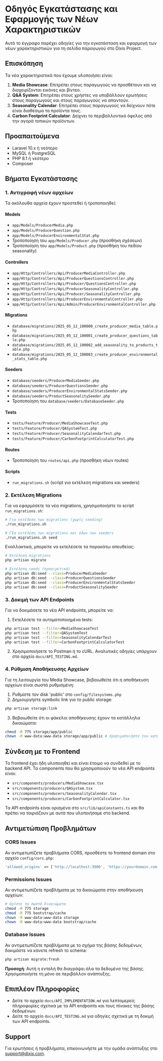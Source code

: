 # Οδηγός Εγκατάστασης και Εφαρμογής των Νέων Χαρακτηριστικών

Αυτό το έγγραφο παρέχει οδηγίες για την εγκατάσταση και εφαρμογή των νέων χαρακτηριστικών για τη σελίδα παραγωγού στο Dixis Project.

## Επισκόπηση

Τα νέα χαρακτηριστικά που έχουμε υλοποιήσει είναι:

1. **Media Showcase**: Επιτρέπει στους παραγωγούς να προσθέτουν και να διαχειρίζονται εικόνες και βίντεο.
2. **Q&A System**: Επιτρέπει στους χρήστες να υποβάλλουν ερωτήσεις στους παραγωγούς και στους παραγωγούς να απαντούν.
3. **Seasonality Calendar**: Επιτρέπει στους παραγωγούς να δείχνουν πότε είναι διαθέσιμα τα προϊόντα τους.
4. **Carbon Footprint Calculator**: Δείχνει το περιβαλλοντικό όφελος από την αγορά τοπικών προϊόντων.

## Προαπαιτούμενα

- Laravel 10.x ή νεότερο
- MySQL ή PostgreSQL
- PHP 8.1 ή νεότερο
- Composer

## Βήματα Εγκατάστασης

### 1. Αντιγραφή νέων αρχείων

Τα ακόλουθα αρχεία έχουν προστεθεί ή τροποποιηθεί:

#### Models
- `app/Models/ProducerMedia.php`
- `app/Models/ProducerQuestion.php`
- `app/Models/ProducerEnvironmentalStat.php`
- Τροποποίηση του `app/Models/Producer.php` (προσθήκη σχέσεων)
- Τροποποίηση του `app/Models/Product.php` (προσθήκη του πεδίου seasonality)

#### Controllers
- `app/Http/Controllers/Api/ProducerMediaController.php`
- `app/Http/Controllers/Api/ProducerQuestionsController.php`
- `app/Http/Controllers/Api/Producer/QuestionsController.php`
- `app/Http/Controllers/Api/ProducerSeasonalityController.php`
- `app/Http/Controllers/Api/Producer/SeasonalityController.php`
- `app/Http/Controllers/Api/ProducerEnvironmentalController.php`
- `app/Http/Controllers/Api/Admin/ProducerEnvironmentalController.php`

#### Migrations
- `database/migrations/2025_05_12_100000_create_producer_media_table.php`
- `database/migrations/2025_05_12_100001_create_producer_questions_table.php`
- `database/migrations/2025_05_12_100002_add_seasonality_to_products_table.php`
- `database/migrations/2025_05_12_100003_create_producer_environmental_stats_table.php`

#### Seeders
- `database/seeders/ProducerMediaSeeder.php`
- `database/seeders/ProducerQuestionsSeeder.php`
- `database/seeders/ProducerEnvironmentalStatsSeeder.php`
- `database/seeders/ProductSeasonalitySeeder.php`
- Τροποποίηση του `database/seeders/DatabaseSeeder.php`

#### Tests
- `tests/Feature/Producer/MediaShowcaseTest.php`
- `tests/Feature/Producer/QASystemTest.php`
- `tests/Feature/Producer/SeasonalityCalendarTest.php`
- `tests/Feature/Producer/CarbonFootprintCalculatorTest.php`

#### Routes
- Τροποποίηση του `routes/api.php` (προσθήκη νέων routes)

#### Scripts
- `run_migrations.sh` (script για εκτέλεση migrations και seeders)

### 2. Εκτέλεση Migrations

Για να εφαρμόσετε τα νέα migrations, χρησιμοποιήστε το script `run_migrations.sh`:

```bash
# Για εκτέλεση των migrations (χωρίς seeding)
./run_migrations.sh

# ΓΙα εκτέλεση των migrations και όλων των seeders
./run_migrations.sh seed
```

Εναλλακτικά, μπορείτε να εκτελέσετε τα παρακάτω απευθείας:

```bash
# Εκτέλεση migrations
php artisan migrate

# Εκτέλεση seeds (προαιρετικά)
php artisan db:seed --class=ProducerMediaSeeder
php artisan db:seed --class=ProducerQuestionsSeeder
php artisan db:seed --class=ProducerEnvironmentalStatsSeeder
php artisan db:seed --class=ProductSeasonalitySeeder
```

### 3. Δοκιμή των API Endpoints

Για να δοκιμάσετε τα νέα API endpoints, μπορείτε να:

1. Εκτελέσετε τα αυτοματοποιημένα tests:

```bash
php artisan test --filter=MediaShowcaseTest
php artisan test --filter=QASystemTest
php artisan test --filter=SeasonalityCalendarTest
php artisan test --filter=CarbonFootprintCalculatorTest
```

2. Χρησιμοποιήσετε το Postman ή το cURL. Αναλυτικές οδηγίες υπάρχουν στο αρχείο `docs/API_TESTING.md`.

### 4. Ρύθμιση Αποθήκευσης Αρχείων

Για τη λειτουργία του Media Showcase, βεβαιωθείτε ότι η αποθήκευση αρχείων είναι σωστά ρυθμισμένη:

1. Ρυθμίστε τον disk 'public' στο `config/filesystems.php`
2. Δημιουργήστε symbolic link για το public storage:

```bash
php artisan storage:link
```

3. Βεβαιωθείτε ότι οι φάκελοι αποθήκευσης έχουν τα κατάλληλα δικαιώματα:

```bash
chmod -R 775 storage/app/public
chown -R www-data:www-data storage/app/public # Χρησιμοποιήστε τον κατάλληλο χρήστη web server
```

## Σύνδεση με το Frontend

Το frontend έχει ήδη υλοποιηθεί και είναι έτοιμο να συνδεθεί με το backend API. Τα components που θα χρησιμοποιούν τα νέα API endpoints είναι:

- `src/components/producers/MediaShowcase.tsx`
- `src/components/producers/QASystem.tsx`
- `src/components/producers/SeasonalityCalendar.tsx`
- `src/components/producers/CarbonFootprintCalculator.tsx`

Τα API endpoints είναι ορισμένα στο `src/lib/apiConstants.ts` και θα πρέπει να ταιριάζουν με αυτά που υλοποιήσαμε στο backend.

## Αντιμετώπιση Προβλημάτων

### CORS Issues

Αν αντιμετωπίζετε προβλήματα CORS, προσθέστε το frontend domain στο αρχείο `config/cors.php`:

```php
'allowed_origins' => ['http://localhost:3000', 'https://yourdomain.com'],
```

### Permissions Issues

Αν αντιμετωπίζετε προβλήματα με τα δικαιώματα στην αποθήκευση αρχείων:

```bash
# Ορίστε τα σωστά δικαιώματα
chmod -R 775 storage
chmod -R 775 bootstrap/cache
chown -R www-data:www-data storage
chown -R www-data:www-data bootstrap/cache
```

### Database Issues

Αν αντιμετωπίζετε προβλήματα με το σχήμα της βάσης δεδομένων, δοκιμάστε να κάνετε refresh το schema:

```bash
php artisan migrate:fresh
```

**Προσοχή**: Αυτή η εντολή θα διαγράψει όλα τα δεδομένα της βάσης. Χρησιμοποιήστε τη μόνο σε περιβάλλον ανάπτυξης.

## Επιπλέον Πληροφορίες

- Δείτε το αρχείο `docs/API_IMPLEMENTATION.md` για λεπτομερείς πληροφορίες σχετικά με τα API endpoints και τους πίνακες της βάσης δεδομένων.
- Δείτε το αρχείο `docs/API_TESTING.md` για οδηγίες σχετικά με τη δοκιμή των API endpoints.

## Support

Για ερωτήσεις ή προβλήματα, επικοινωνήστε με την ομάδα ανάπτυξης στο [support@dixis.com]().